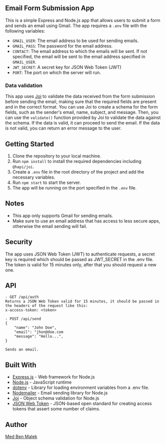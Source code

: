 ## Email Form Submission App

This is a simple Express and Node.js app that allows users to submit a form and sends an email using Gmail. The app
requires a `.env` file with the following variables:

- `GMAIL_USER`: The email address to be used for sending emails.
- `GMAIL_PASS`: The password for the email address.
- `CONTACT`: The email address to which the emails will be sent. If not specified, the email will be sent to the email
  address specified in `GMAIL_USER`.
- `JWT_SECRET`: A secret key for JSON Web Token (JWT)
- `PORT`: The port on which the server will run.

### Data validation

This app uses [Joi](https://hapi.dev/module/joi/) to validate the data received from the form submission before sending
the email, making sure that the required fields are present and in the correct format.
You can use Joi to create a schema for the form fields, such as the sender's email, name, subject, and message. Then,
you can use the `validate()` function provided by Joi to validate the data against the schema. If the data is valid, it
can proceed to send the email. If the data is not valid, you can return an error message to the user.

## Getting Started

1. Clone the repository to your local machine.
2. Run `npm install` to install the required dependencies including `@hapi/joi`.
3. Create a `.env` file in the root directory of the project and add the necessary variables.
4. Run `npm start` to start the server.
5. The app will be running on the port specified in the `.env` file.

## Notes

- This app only supports Gmail for sending emails.
- Make sure to use an email address that has access to less secure apps, otherwise the email sending will fail.

## Security

The app uses JSON Web Token (JWT) to authenticate requests, a secret key is required which should be passed as
JWT_SECRET in the .env file. The token is valid for 15 minutes only, after that you should request a new one.

## API

```
- GET /api/auth
Returns a JSON Web Token valid for 15 minutes, it should be passed in the headers of the request like this:
x-access-token: <token>
```

```
- POST /api/send
{
    "name": "John Doe",
    "email": "jhon@doe.com
    "message": "Hello...",
}

Sends an email.
```

## Built With

- [Express.js](https://expressjs.com/) - Web framework for Node.js
- [Node.js](https://nodejs.org/) - JavaScript runtime
- [dotenv](https://www.npmjs.com/package/dotenv) - Library for loading environment variables from a .env file.
- [Nodemailer](https://nodemailer.com/about/) - Email sending library for Node.js
- [Joi](https://hapi.dev/module/joi/) - Object schema validation for Node.js
- [JSON Web Token](https://jwt.io/) - JSON-based open standard for creating access tokens that assert some number of
  claims.

## Author

[Med Ben Malek](https://medbenmalek.me/)
